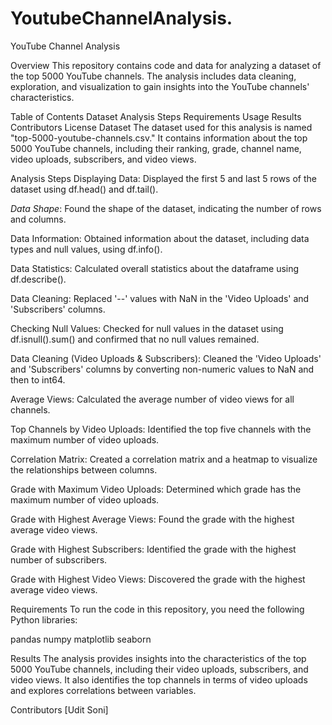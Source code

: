 # YoutubeChannelAnalysis. 
YouTube Channel Analysis

Overview
This repository contains code and data for analyzing a dataset of the top 5000 YouTube channels. The analysis includes data cleaning, exploration, and visualization to gain insights into the YouTube channels' characteristics.

Table of Contents
Dataset
Analysis Steps
Requirements
Usage
Results
Contributors
License
Dataset
The dataset used for this analysis is named "top-5000-youtube-channels.csv." It contains information about the top 5000 YouTube channels, including their ranking, grade, channel name, video uploads, subscribers, and video views.

Analysis Steps
Displaying Data: Displayed the first 5 and last 5 rows of the dataset using df.head() and df.tail().

*Data Shape*: Found the shape of the dataset, indicating the number of rows and columns.

Data Information: Obtained information about the dataset, including data types and null values, using df.info().

Data Statistics: Calculated overall statistics about the dataframe using df.describe().

Data Cleaning: Replaced '--' values with NaN in the 'Video Uploads' and 'Subscribers' columns.

Checking Null Values: Checked for null values in the dataset using df.isnull().sum() and confirmed that no null values remained.

Data Cleaning (Video Uploads & Subscribers): Cleaned the 'Video Uploads' and 'Subscribers' columns by converting non-numeric values to NaN and then to int64.

Average Views: Calculated the average number of video views for all channels.

Top Channels by Video Uploads: Identified the top five channels with the maximum number of video uploads.

Correlation Matrix: Created a correlation matrix and a heatmap to visualize the relationships between columns.

Grade with Maximum Video Uploads: Determined which grade has the maximum number of video uploads.

Grade with Highest Average Views: Found the grade with the highest average video views.

Grade with Highest Subscribers: Identified the grade with the highest number of subscribers.

Grade with Highest Video Views: Discovered the grade with the highest average video views.

Requirements
To run the code in this repository, you need the following Python libraries:

pandas
numpy
matplotlib
seaborn

Results
The analysis provides insights into the characteristics of the top 5000 YouTube channels, including their video uploads, subscribers, and video views. It also identifies the top channels in terms of video uploads and explores correlations between variables.

Contributors
[Udit Soni]


